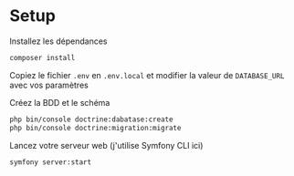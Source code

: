 # Setup

Installez les dépendances

```bash
composer install
```

Copiez le fichier `.env` en `.env.local` et modifier la valeur de `DATABASE_URL` avec vos paramètres

Créez la BDD et le schéma

```bash
php bin/console doctrine:dabatase:create
php bin/console doctrine:migration:migrate
```

Lancez votre serveur web (j'utilise Symfony CLI ici)

```bash
symfony server:start
```

